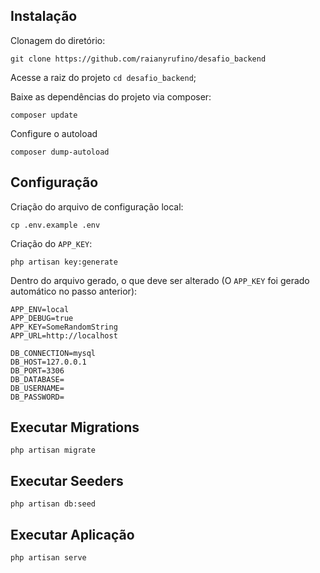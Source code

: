 ## Instalação 

Clonagem do diretório:
```
git clone https://github.com/raianyrufino/desafio_backend
```

Acesse a raiz do projeto `cd desafio_backend`;

Baixe as dependências do projeto via composer:
```
composer update
```

Configure o autoload
```
composer dump-autoload
```

## Configuração
Criação do arquivo de configuração local:
```
cp .env.example .env
```

Criação do `APP_KEY`:
```
php artisan key:generate
```

Dentro do arquivo gerado, o que deve ser alterado (O `APP_KEY` foi gerado automático no passo anterior):
```
APP_ENV=local
APP_DEBUG=true
APP_KEY=SomeRandomString
APP_URL=http://localhost

DB_CONNECTION=mysql
DB_HOST=127.0.0.1
DB_PORT=3306
DB_DATABASE=
DB_USERNAME=
DB_PASSWORD=
```
## Executar Migrations
```
php artisan migrate
```

## Executar Seeders
```
php artisan db:seed 
```

## Executar Aplicação
```
php artisan serve
```
